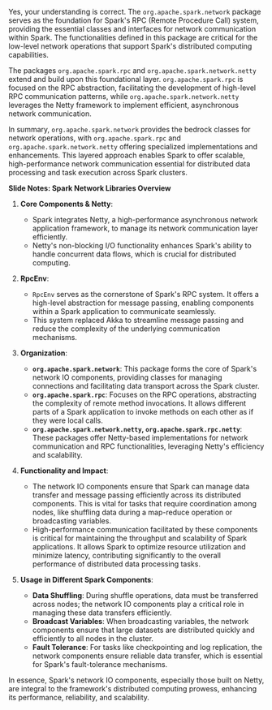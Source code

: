 Yes, your understanding is correct. The `org.apache.spark.network` package serves as the foundation for Spark's RPC (Remote Procedure Call) system, providing the essential classes and interfaces for network communication within Spark. The functionalities defined in this package are critical for the low-level network operations that support Spark's distributed computing capabilities.

The packages `org.apache.spark.rpc` and `org.apache.spark.network.netty` extend and build upon this foundational layer. `org.apache.spark.rpc` is focused on the RPC abstraction, facilitating the development of high-level RPC communication patterns, while `org.apache.spark.network.netty` leverages the Netty framework to implement efficient, asynchronous network communication.

In summary, `org.apache.spark.network` provides the bedrock classes for network operations, with `org.apache.spark.rpc` and `org.apache.spark.network.netty` offering specialized implementations and enhancements. This layered approach enables Spark to offer scalable, high-performance network communication essential for distributed data processing and task execution across Spark clusters.

**Slide Notes: Spark Network Libraries Overview**

1. **Core Components & Netty**:
   
   - Spark integrates Netty, a high-performance asynchronous network application framework, to manage its network communication layer efficiently. 
   - Netty's non-blocking I/O functionality enhances Spark's ability to handle concurrent data flows, which is crucial for distributed computing.

2. **RpcEnv**:
   
   - `RpcEnv` serves as the cornerstone of Spark's RPC system. It offers a high-level abstraction for message passing, enabling components within a Spark application to communicate seamlessly.
   - This system replaced Akka to streamline message passing and reduce the complexity of the underlying communication mechanisms.

3. **Organization**:
   
   - **`org.apache.spark.network`**: This package forms the core of Spark's network IO components, providing classes for managing connections and facilitating data transport across the Spark cluster.
   - **`org.apache.spark.rpc`**: Focuses on the RPC operations, abstracting the complexity of remote method invocations. It allows different parts of a Spark application to invoke methods on each other as if they were local calls.
   - **`org.apache.spark.network.netty`, `org.apache.spark.rpc.netty`**: These packages offer Netty-based implementations for network communication and RPC functionalities, leveraging Netty's efficiency and scalability.

4. **Functionality and Impact**:
   
   - The network IO components ensure that Spark can manage data transfer and message passing efficiently across its distributed components. This is vital for tasks that require coordination among nodes, like shuffling data during a map-reduce operation or broadcasting variables.
   - High-performance communication facilitated by these components is critical for maintaining the throughput and scalability of Spark applications. It allows Spark to optimize resource utilization and minimize latency, contributing significantly to the overall performance of distributed data processing tasks.

5. **Usage in Different Spark Components**:
   
   - **Data Shuffling**: During shuffle operations, data must be transferred across nodes; the network IO components play a critical role in managing these data transfers efficiently.
   - **Broadcast Variables**: When broadcasting variables, the network components ensure that large datasets are distributed quickly and efficiently to all nodes in the cluster.
   - **Fault Tolerance**: For tasks like checkpointing and log replication, the network components ensure reliable data transfer, which is essential for Spark's fault-tolerance mechanisms.

In essence, Spark's network IO components, especially those built on Netty, are integral to the framework's distributed computing prowess, enhancing its performance, reliability, and scalability.
